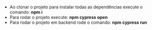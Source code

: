 - Ao clonar o projeto para instalar todas as dependências execute o comando: **npm i**
- Para rodar o projeto execute: **npm cypress open**
- Para rodar o projeto em backend rode o comando: **npm cypress run**